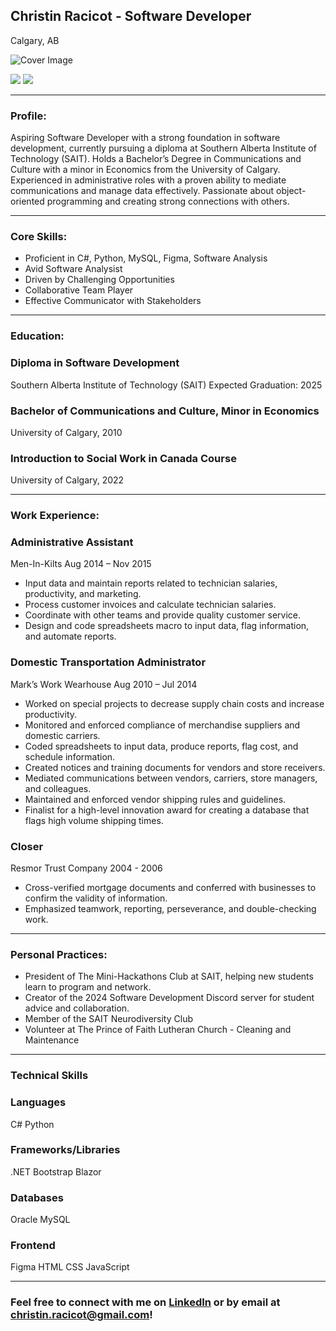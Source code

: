 ## Christin Racicot - Software Developer
Calgary, AB

![Cover Image](cover.png)

[![](https://img.shields.io/badge/Email-christin.raicot%40gmail.com-%230077B5.svg?&style=for-the-badge&logo=gmail&logoColor=white&color=ea4335)](mailto:christin.racicot@gmail.com)
[![](https://img.shields.io/badge/LinkedIn-Christin%20Racicot-%230077B5.svg?&style=for-the-badge&logo=linkedin&logoColor=white0e76a8)](https://www.linkedin.com/in/chris-racicot-a15314295/)


---

### Profile:

Aspiring Software Developer with a strong foundation in software development, currently pursuing a diploma at Southern Alberta Institute of Technology (SAIT). Holds a Bachelor’s Degree in Communications and Culture with a minor in Economics from the University of Calgary. Experienced in administrative roles with a proven ability to mediate communications and manage data effectively. Passionate about object-oriented programming and creating strong connections with others.


---

### Core Skills:

   * Proficient in C#, Python, MySQL, Figma, Software Analysis
   * Avid Software Analysist
   * Driven by Challenging Opportunities
   * Collaborative Team Player
   * Effective Communicator with Stakeholders


---

### Education:

### Diploma in Software Development
Southern Alberta Institute of Technology (SAIT)
Expected Graduation: 2025

### Bachelor of Communications and Culture, Minor in Economics
University of Calgary, 2010

### Introduction to Social Work in Canada Course
University of Calgary, 2022


---

### Work Experience:

### Administrative Assistant
Men-In-Kilts
Aug 2014 – Nov 2015

  * Input data and maintain reports related to technician salaries, productivity, and marketing.
  * Process customer invoices and calculate technician salaries.
  * Coordinate with other teams and provide quality customer service.
  * Design and code spreadsheets macro to input data, flag information, and automate reports.

### Domestic Transportation Administrator
Mark’s Work Wearhouse
Aug 2010 – Jul 2014

  * Worked on special projects to decrease supply chain costs and increase productivity.
  * Monitored and enforced compliance of merchandise suppliers and domestic carriers.
  * Coded spreadsheets to input data, produce reports, flag cost, and schedule information.
  * Created notices and training documents for vendors and store receivers.
  * Mediated communications between vendors, carriers, store managers, and colleagues.
  * Maintained and enforced vendor shipping rules and guidelines.
  * Finalist for a high-level innovation award for creating a database that flags high volume shipping times.

### Closer
Resmor Trust Company
2004 - 2006

  * Cross-verified mortgage documents and conferred with businesses to confirm the validity of information.
  * Emphasized teamwork, reporting, perseverance, and double-checking work.


---

### Personal Practices:

  * President of The Mini-Hackathons Club at SAIT, helping new students learn to program and network.
  * Creator of the 2024 Software Development Discord server for student advice and collaboration.
  * Member of the SAIT Neurodiversity Club
  * Volunteer at The Prince of Faith Lutheran Church - Cleaning and Maintenance 


---

### Technical Skills

### Languages
C#
Python

### Frameworks/Libraries
.NET
Bootstrap
Blazor

### Databases
Oracle
MySQL

### Frontend
Figma
HTML
CSS
JavaScript


---

### Feel free to connect with me on [LinkedIn]([https://www.linkedin.com/in/chris-racicot-a15314295/]) or by email at [christin.racicot@gmail.com](mailto:christin.racicot@gmail.com)!
